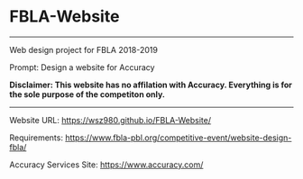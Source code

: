 # FBLA-Website
_______________
Web design project for FBLA 2018-2019

Prompt: Design a website for Accuracy

**Disclaimer: This website has no affilation with Accuracy. Everything is for the sole purpose of the competiton only.**
_______________


Website URL: https://wsz980.github.io/FBLA-Website/

Requirements: https://www.fbla-pbl.org/competitive-event/website-design-fbla/

Accuracy Services Site: https://www.accuracy.com/
 
